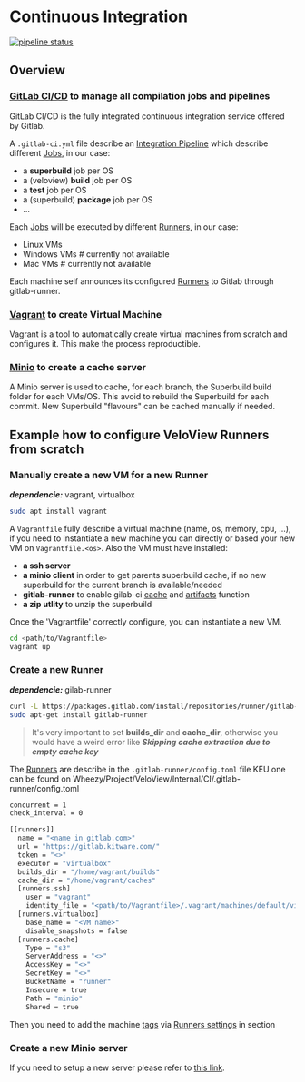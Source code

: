 # Continuous Integration

[![pipeline status](https://gitlab.kitware.com/bjacquet/VeloView-kwinternal/badges/master/pipeline.svg)](https://gitlab.kitware.com/bjacquet/VeloView-kwinternal/commits/master)

## Overview

### [GitLab CI/CD] to manage all compilation jobs and pipelines

GitLab CI/CD is the fully integrated continuous integration service offered by Gitlab.


A `.gitlab-ci.yml` file describe an [Integration Pipeline] which describe different [Jobs], in our case:
- a **superbuild** job per OS
- a (veloview) **build** job per OS
- a **test** job per OS
- a (superbuild) **package** job per OS
- ...

Each [Jobs] will be executed by different [Runners], in our case:
- Linux VMs
- Windows VMs # currently not available
- Mac VMs # currently not available

Each machine self announces its configured [Runners] to Gitlab through gitlab-runner.

### [Vagrant] to create Virtual Machine

Vagrant is a tool to automatically create virtual machines from scratch and configures it. This make the process reproductible.

### [Minio] to create a cache server

A Minio server is used to cache, for each branch, the Superbuild build folder for each VMs/OS. This avoid to rebuild the Superbuild for each commit. New Superbuild "flavours" can be cached manually if needed.

## Example how to configure VeloView Runners from scratch

### Manually create a new VM for a new Runner

***dependencie:*** vagrant, virtualbox

```bash
sudo apt install vagrant
```
A `Vagrantfile` fully describe a virtual machine (name, os, memory, cpu, ...), if you need to instantiate a new machine you can directly or based your new VM on `Vagrantfile.<os>`. Also the VM must have installed:
- **a ssh server**
- **a minio client** in order to get parents superbuild cache, if no new superbuild for the current branch is available/needed
- **gitlab-runner** to enable gilab-ci [cache](https://docs.gitlab.com/ee/ci/yaml/#cache) and [artifacts](https://docs.gitlab.com/ee/ci/yaml/#artifacts) function
- **a zip utlity** to unzip the superbuild

Once the 'Vagrantfile' correctly configure, you can instantiate a new VM.

```bash
cd <path/to/Vagrantfile>
vagrant up
```

### Create a new Runner

***dependencie:*** gilab-runner

```bash
curl -L https://packages.gitlab.com/install/repositories/runner/gitlab-runner/script.deb.sh | sudo bash
sudo apt-get install gitlab-runner
```
> It's very important to set **builds_dir** and **cache_dir**, otherwise you would have a weird error like ***Skipping cache extraction due to empty cache key***

The [Runners] are describe in the `.gitlab-runner/config.toml` file
KEU one can be found on Wheezy/Project/VeloView/Internal/CI/.gitlab-runner/config.toml

```bash
concurrent = 1
check_interval = 0

[[runners]]
  name = "<name in gitlab.com>"
  url = "https://gitlab.kitware.com/"
  token = "<>"
  executor = "virtualbox"
  builds_dir = "/home/vagrant/builds"
  cache_dir = "/home/vagrant/caches"
  [runners.ssh]
    user = "vagrant"
    identity_file = "<path/to/Vagrantfile>/.vagrant/machines/default/virtualbox/private_key"
  [runners.virtualbox]
    base_name = "<VM name>"
    disable_snapshots = false
  [runners.cache]
    Type = "s3"
    ServerAddress = "<>"
    AccessKey = "<>"
    SecretKey = "<>"
    BucketName = "runner"
    Insecure = true
    Path = "minio"
    Shared = true
```
Then you need to add the machine [tags](https://docs.gitlab.com/ee/ci/yaml/#tags) via  [Runners settings](https://gitlab.kitware.com/bjacquet/VeloView-kwinternal/settings/ci_cd) in section 

### Create a new Minio server

If you need to setup a new server please refer to [this link](https://docs.gitlab.com/runner/install/registry_and_cache_servers.html#install-your-own-cache-server).


[GitLab CI/CD]: https://docs.gitlab.com/ee/ci/
[Integration Pipeline]: https://docs.gitlab.com/ee/ci/pipelines.html#pipelines
[Jobs]: https://docs.gitlab.com/ee/ci/pipelines.html#jobs
[Runners]: https://docs.gitlab.com/ee/ci/runners/README.html
[Vagrant]: https://www.vagrantup.com/
[Minio]: https://www.minio.io/